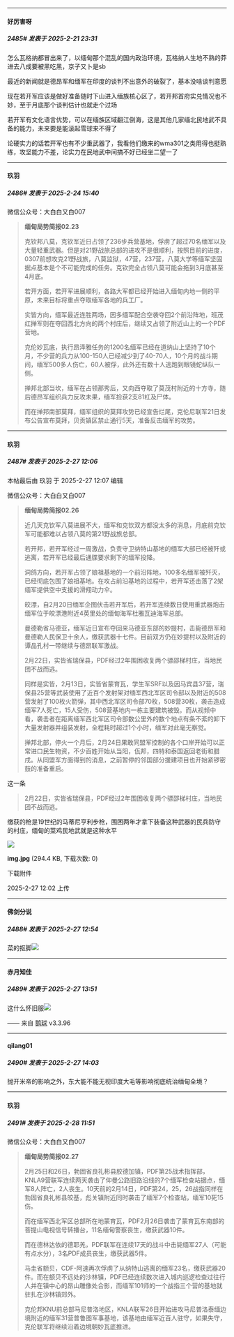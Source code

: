 ﻿
*****

####  好厉害呀  
##### 2485#       发表于 2025-2-21 23:31

怎么瓦格纳都冒出来了，以缅甸那个混乱的国内政治环境，瓦格纳人生地不熟的莽进去八成要被黑吃黑，京子又卜是sb

最近的新闻就是德昂军和缅军在印度的谈判不出意外的破裂了，基本没啥谈判意愿

现在若开军应该是做好准备随时下山进入缅族核心区了，若开邦首府实兑情况也不妙，至于月底那个谈判估计也就走个过场

若开军有文化语言优势，可以在缅族区域翻江倒海，这是其他几家缅北民地武不具备的能力，未来要是能滚起雪球来不得了

论硬实力的话若开军也有不少重武器了，我看他们缴来的wma301之类用得也挺熟练，攻坚能力不差，论实力在民地武中间搞不好已经坐二望一了

*****

####  玖羽  
##### 2486#       发表于 2025-2-24 15:40

微信公众号：大白白又白007 <blockquote><strong>缅甸局势简报02.23</strong>

克钦邦八莫，克钦军近日占领了236步兵营基地，俘虏了超过70名缅军以及大量轻重武器。但是对21野战旅总部的进攻不是很顺利，按照目前的进度，0307前想攻克21野战旅，八莫监狱，47营，237营，八莫大学等缅军坚固据点基本是个不可能完成的任务。克钦完全占领八莫可能会拖到3月底甚至4月底。

若开方面，若开军进展顺利，各路大军都已经开始进入缅甸内地一侧的平原，未来目标将重点夺取缅军各地的兵工厂。

实皆方向，缅军最近连胜两场，因多缅军配合空袭夺回2个前沿阵地，班茂红掸军则在夺回西北方向的两个村庄后，继续又占领了附近山上的一个PDF营地。

克伦妙瓦底，执行昂泽雅任务的1200名缅军已经在道纳山上坚持了10个月，不少营的兵力从100-150人已经减少到了40-70人，10个月的战斗期间，缅军500多人伤亡，60人被俘，此外还有数十人逃跑到眼镜蛇纵队一侧。

掸邦北部当坎，缅军在占领那秀后，又向西夺取了莫茂村附近的十方寺，随后德昂军组织兵力反攻未果，缅军捡获2支81杠及尸体。

而在掸邦南部莫拜，缅军组织的莫拜攻势已经宣告烂尾，克伦尼联军21日发布公告宣布莫拜，贝贡镇区禁止通行5天，准备反击缅军的攻势。</blockquote>

*****

####  玖羽  
##### 2487#       发表于 2025-2-27 12:06

 本帖最后由 玖羽 于 2025-2-27 12:07 编辑 

微信公众号：大白白又白007 <blockquote><strong>缅甸局势简报02.26</strong>

近几天克钦军八莫进展不大，缅军和克钦双方都没太多的消息，月底前克钦军可能都难以占领八莫的第21野战旅总部。

若开邦，若开军经过一周激战，负责守卫纳特山基地的缅军大部已经被歼或逃离，若开军已经最后通牒要求剩下的缅军投降。

洞鸽方向，若开军占领了娘祖基地的一个前沿阵地，100多名缅军被歼灭，已经彻底包围了娘祖基地。在攻占前沿基地的过程中，若开军还击落了2架缅军提供空中支援的滑翔动力伞。

皎漂，自2月20日缅军企图伏击若开军后，若开军连续数日使用重武器炮击缅军位于皎漂港附近4英里处的缅甸海军杜雅瓦迪海军总部。

曼德勒省马德亚，缅军近日宣布夺回来马德亚东部的妙提村，击毙德昂军和曼德勒人民保卫十余人，缴获武器十七件。目前双方仍在妙提村以及附近的谭品孔村一带继续与德昂联军激战。

2月22日，实皆省瑞保县，PDF经过2年围困收复两个骠邵梯村庄，当地民团不战而逃。

同样是实皆，2月13日，实皆省蒙育瓦，学生军SRF以及因马宾县37营，瑞保县25营等武装使用了近百个发射架对缅军西北军区司令部以及附近的508营发射了100枚火箭弹，其中西北军区司令部70枚，508营30枚，袭击造成缅军7人死亡，15人受伤，508营基地内一栋主要建筑被毁。而从视频中看，袭击者在距离缅军西北军区司令部数公里外的数个地点有条不紊的卸下大量发射器并组装发射，全程耗时超过1个小时，缅军对此毫无察觉。

掸邦北部，停火一个月后，2月24日果敢同盟军控制的各个口岸开始可以正常进口民生物资，不少百姓开始从当阳，佤邦，四特和泰国返回老街和腊戌。从同盟军方面得到的消息，之前暂停的邻国部分援建项目也开始紧锣密鼓的准备重启。</blockquote>

这一条 <blockquote>2月22日，实皆省瑞保县，PDF经过2年围困收复两个骠邵梯村庄，当地民团不战而逃。</blockquote>
缴获的枪是19世纪的马蒂尼亨利步枪，围困两年才拿下装备这种武器的民兵防守的村庄，缅甸的菜鸡民地武就是这种水平

<img src="https://img.saraba1st.com/forum/202502/27/120227weiw7ie4izux2u2z.jpg" referrerpolicy="no-referrer">

<strong>img.jpg</strong> (294.4 KB, 下载次数: 0)

下载附件

2025-2-27 12:02 上传


*****

####  佛剑分说  
##### 2488#       发表于 2025-2-27 12:54

菜的抠脚<img src="https://static.saraba1st.com/image/smiley/face2017/068.png" referrerpolicy="no-referrer">

*****

####  赤月知佳  
##### 2489#       发表于 2025-2-27 13:51

这什么怀旧服<img src="https://static.saraba1st.com/image/smiley/face2017/019.png" referrerpolicy="no-referrer">

—— 来自 [鹅球](https://www.pgyer.com/GcUxKd4w) v3.3.96

*****

####  qilang01  
##### 2490#       发表于 2025-2-27 14:03

抛开米帝的影响之外，东大能不能无视印度大毛等影响彻底统治缅甸全境？


*****

####  玖羽  
##### 2491#       发表于 2025-2-28 11:51

微信公众号：大白白又白007 <blockquote><strong>缅甸局势简报02.27</strong>

2月25日和26日，勃固省良礼彬县胶德加镇，PDF第25战术指挥部，KNLA9营联军连续两天袭击了仰曼公路旧路沿线的7个缅军检查站据点，缅军8人阵亡，2人丧生。10天前的2月14日，PDF第24，25，26战指同样在勃固省良礼彬县皎基，彪关镇附近同时袭击了缅军7个检查站，缅军10死15伤。

而在缅军西北军区总部所在地蒙育瓦，PDF2月26日袭击了蒙育瓦东南部的菩提山电视信号转播台，11名缅甸警察丧生，缴获武器10件。

而在德林达依的德耶羌，PDF联军在连续17天的战斗中击毙缅军27人（可能有点水分），3名PDF成员丧生，缴获武器5件。

马圭省额贝，CDF-阿速再次俘虏了从纳特山逃离的缅军23名，缴获武器20件。而在额贝不远处的沙林镇，PDF已经连续数次进入城内巡逻检查过往行人并在镇中心的昂山雕像处合影，而缅军101师的一个战指三个营的基地就驻扎在沙林镇郊外。

克伦邦KNU前总部马尼普洛地区，KNLA联军26日开始进攻马尼普洛泰缅边境附近的缅军31营普鲁图军事基地，该基地由缅军近百人驻守，如果失守，克伦联军将继续沿着边境朝妙瓦底推进。</blockquote>

